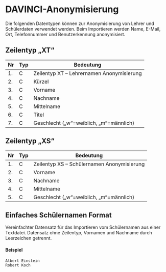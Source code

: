 # DAVINCI-Anonymisierung

Die folgenden Datentypen können zur Anonymisierung von Lehrer und Schülerdaten verwendet werden. Beim Importieren werden Name, E-Mail, Ort, Telefonnummer und Benutzerkennung anonymisiert.

## Zeilentyp „XT“

| Nr  | Typ | Bedeutung                                 |
| --- | --- | ----------------------------------------- |
| 1.  | C   | Zeilentyp XT – Lehrernamen Anonymisierung |
| 2.  | C   | Kürzel                                    |
| 3.  | C   | Vorname                                   |
| 4.  | C   | Nachname                                  |
| 5.  | C   | Mittelname                                |
| 6.  | C   | Titel                                     |
| 7.  | C   | Geschlecht \(„w“=weiblich, „m“=männlich\) |

## Zeilentyp „XS“

| Nr  | Typ | Bedeutung                                  |
| --- | --- | ------------------------------------------ |
| 1.  | C   | Zeilentyp XS – Schülernamen Anonymisierung |
| 2.  | C   | Vorname                                    |
| 3.  | C   | Nachname                                   |
| 4.  | C   | Mittelname                                 |
| 5.  | C   | Geschlecht \(„w“=weiblich, „m“=männlich\)  |


## Einfaches Schülernamen Format

Vereinfachter Datensatz für das Importieren vom Schülernamen aus einer Textdatei. Datensatz ohne Zeilentyp, Vornamen und Nachname durch Leerzeichen getrennt.

#### Beispiel
```
Albert Einstein
Robert Koch

```
